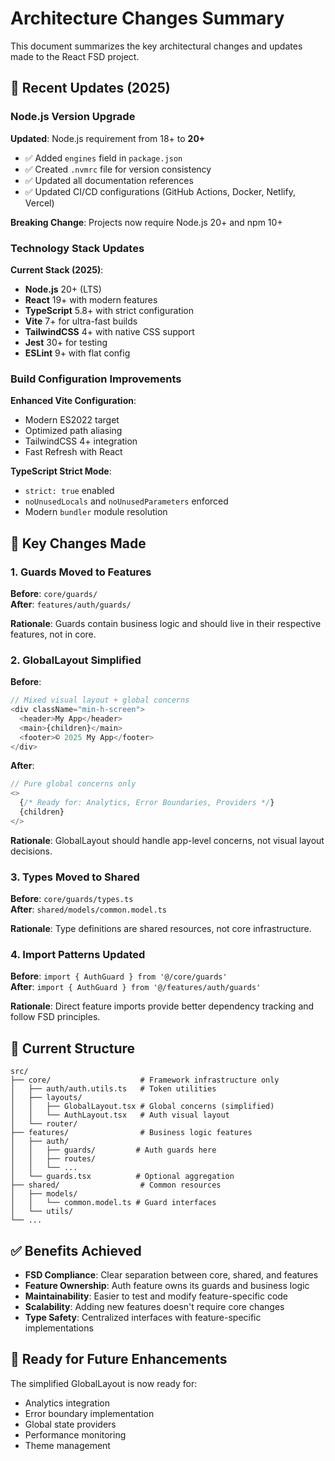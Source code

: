 # Architecture Changes Summary

This document summarizes the key architectural changes and updates made to the React FSD project.

## 🔄 Recent Updates (2025)

### Node.js Version Upgrade

**Updated**: Node.js requirement from 18+ to **20+**

- ✅ Added `engines` field in `package.json`
- ✅ Created `.nvmrc` file for version consistency
- ✅ Updated all documentation references
- ✅ Updated CI/CD configurations (GitHub Actions, Docker, Netlify, Vercel)

**Breaking Change**: Projects now require Node.js 20+ and npm 10+

### Technology Stack Updates

**Current Stack (2025)**:

- **Node.js** 20+ (LTS)
- **React** 19+ with modern features
- **TypeScript** 5.8+ with strict configuration
- **Vite** 7+ for ultra-fast builds
- **TailwindCSS** 4+ with native CSS support
- **Jest** 30+ for testing
- **ESLint** 9+ with flat config

### Build Configuration Improvements

**Enhanced Vite Configuration**:

- Modern ES2022 target
- Optimized path aliasing
- TailwindCSS 4+ integration
- Fast Refresh with React

**TypeScript Strict Mode**:

- `strict: true` enabled
- `noUnusedLocals` and `noUnusedParameters` enforced
- Modern `bundler` module resolution

## 🔄 Key Changes Made

### 1. Guards Moved to Features

**Before**: `core/guards/`  
**After**: `features/auth/guards/`

**Rationale**: Guards contain business logic and should live in their respective features, not in core.

### 2. GlobalLayout Simplified

**Before**:

```typescript
// Mixed visual layout + global concerns
<div className="min-h-screen">
  <header>My App</header>
  <main>{children}</main>
  <footer>© 2025 My App</footer>
</div>
```

**After**:

```typescript
// Pure global concerns only
<>
  {/* Ready for: Analytics, Error Boundaries, Providers */}
  {children}
</>
```

**Rationale**: GlobalLayout should handle app-level concerns, not visual layout decisions.

### 3. Types Moved to Shared

**Before**: `core/guards/types.ts`  
**After**: `shared/models/common.model.ts`

**Rationale**: Type definitions are shared resources, not core infrastructure.

### 4. Import Patterns Updated

**Before**: `import { AuthGuard } from '@/core/guards'`  
**After**: `import { AuthGuard } from '@/features/auth/guards'`

**Rationale**: Direct feature imports provide better dependency tracking and follow FSD principles.

## 📁 Current Structure

```text
src/
├── core/                    # Framework infrastructure only
│   ├── auth/auth.utils.ts   # Token utilities
│   ├── layouts/
│   │   ├── GlobalLayout.tsx # Global concerns (simplified)
│   │   └── AuthLayout.tsx   # Auth visual layout
│   └── router/
├── features/                # Business logic features
│   ├── auth/
│   │   ├── guards/         # Auth guards here
│   │   ├── routes/
│   │   └── ...
│   └── guards.tsx          # Optional aggregation
├── shared/                  # Common resources
│   ├── models/
│   │   └── common.model.ts # Guard interfaces
│   └── utils/
└── ...
```

## ✅ Benefits Achieved

- **FSD Compliance**: Clear separation between core, shared, and features
- **Feature Ownership**: Auth feature owns its guards and business logic
- **Maintainability**: Easier to test and modify feature-specific code
- **Scalability**: Adding new features doesn't require core changes
- **Type Safety**: Centralized interfaces with feature-specific implementations

## 🚀 Ready for Future Enhancements

The simplified GlobalLayout is now ready for:

- Analytics integration
- Error boundary implementation
- Global state providers
- Performance monitoring
- Theme management
